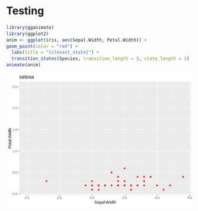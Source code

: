 # Testing


```r
library(gganimate)
library(ggplot2)
anim <- ggplot(iris, aes(Sepal.Width, Petal.Width)) +
geom_point(color = "red") +
  labs(title = "{closest_state}") +
  transition_states(Species, transition_length = 3, state_length = 1)
animate(anim)
```

<img src="sandbox_files/figure-html/unnamed-chunk-1-1.gif" style="display: block; margin: auto;" />
